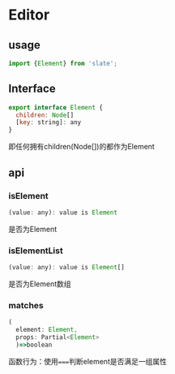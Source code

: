 # Editor
## usage
```js
import {Element} from 'slate';
```
## Interface
```js
export interface Element {
  children: Node[]
  [key: string]: any
}

```

即任何拥有children(Node[])的都作为Element
## api

### isElement
```js
(value: any): value is Element
```
是否为Element

### isElementList
```js
(value: any): value is Element[]
```
是否为Element数组

### matches
```js
(
  element: Element,
  props: Partial<Element>
  )=>boolean
```

函数行为：使用`===`判断element是否满足一组属性
